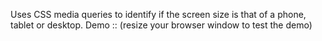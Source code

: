 Uses CSS media queries to identify if the screen size is that of a phone, tablet or desktop.
Demo :: 
(resize your browser window to test the demo)